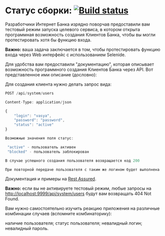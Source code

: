 # Статус сборки: [![Build status](https://ci.appveyor.com/api/projects/status/53akx7gps1legvw0?svg=true)](https://ci.appveyor.com/project/Alisa68/aqa-patterns-2)

Разработчики Интернет Банка изрядно поворчав предоставили вам тестовый режим запуска целевого сервиса, в котором открыта программная возможность создания Клиентов Банка, чтобы вы могли протестировать хотя бы функцию входа.

 **Важно:** ваша задача заключается в том, чтобы протестировать функцию входа через Web интерфейс с использованием Selenide.

Для удобства вам предоставили "документацию", которая описывает возможность программного создания Клиентов Банка через API. 
Вот представленное ими описание (дословно):

Для создания клиента нужно делать запрос вида:
```javascript
POST /api/system/users

Content-Type: application/json

{
    "login": "vasya",
    "password": "password",
    "status": "active" 
}

Возможные значения поля статус:

 "active" - пользователь активен 
 "blocked" - пользователь заблокирован

В случае успешного создания пользователя возвращается код 200

При повторной передаче пользователя с таким же логином будет выполнена перезапись данных пользователя
```
Документация и примеры на [Rest Assured](https://rest-assured.io).

**Важно:** если вы не активируете тестовый режим, любые запросы на [http://localhost:9999/api/system/users](http://localhost:9999/api/system/users) будут вам возвращать 404 Not Found.

Вам нужно самостоятельно изучить реакцию приложения на различные комбинации случаев (вспомните комбинаторику):

наличие пользователя;
статус пользователя;
невалидный логин;
невалидный пароль.
